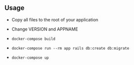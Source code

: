 ## Usage

* Copy all files to the root of your application

* Change VERSION and APPNAME

* `docker-compose build`

* `docker-compose run --rm app rails db:create db:migrate`

* `docker-compose up`
